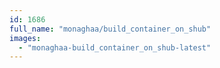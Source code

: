 ```yaml
---
id: 1686
full_name: "monaghaa/build_container_on_shub"
images: 
  - "monaghaa-build_container_on_shub-latest"
---
```

